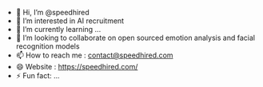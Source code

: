 - 👋 Hi, I’m @speedhired
- 👀 I’m interested in AI recruitment 
- 🌱 I’m currently learning ...
- 💞️ I’m looking to collaborate on open sourced emotion analysis and facial recognition models
- 📫 How to reach me : contact@speedhired.com
- 😄 Website : https://speedhired.com/
- ⚡ Fun fact: ...

<!---
speedhired/speedhired is a ✨ special ✨ repository because its `README.md` (this file) appears on your GitHub profile.
You can click the Preview link to take a look at your changes.
--->
